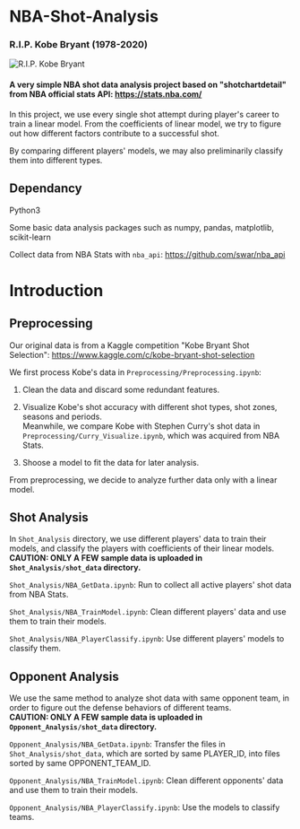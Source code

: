 # NBA-Shot-Analysis

### R.I.P. Kobe Bryant (1978-2020)

![R.I.P. Kobe Bryant](https://media.nbclosangeles.com/2019/09/kobe-bryant-obit-lakers-image.jpg?resize=425%2C239)

#### A very simple NBA shot data analysis project based on "shotchartdetail" from NBA official stats API: https://stats.nba.com/

In this project, we use every single shot attempt during player's career to train a linear model.
From the coefficients of linear model, we try to figure out how different factors contribute to a successful shot.

By comparing different players' models, we may also preliminarily classify them into different types.


## Dependancy

Python3

Some basic data analysis packages such as numpy, pandas, matplotlib, scikit-learn

Collect data from NBA Stats with `nba_api`: https://github.com/swar/nba_api

# Introduction

## Preprocessing

Our original data is from a Kaggle competition "Kobe Bryant Shot Selection": https://www.kaggle.com/c/kobe-bryant-shot-selection

We first process Kobe's data in `Preprocessing/Preprocessing.ipynb`:

1. Clean the data and discard some redundant features.

2. Visualize Kobe's shot accuracy with different shot types, shot zones, seasons and periods.  
Meanwhile, we compare Kobe with Stephen Curry's shot data in `Preprocessing/Curry_Visualize.ipynb`, which was acquired from NBA Stats.

3. Shoose a model to fit the data for later analysis.

From preprocessing, we decide to analyze further data only with a linear model.

## Shot Analysis

In `Shot_Analysis` directory, we use different players' data to train their models,
and classify the players with coefficients of their linear models.  
**CAUTION: ONLY A FEW sample data is uploaded in `Shot_Analysis/shot_data` directory.**

`Shot_Analysis/NBA_GetData.ipynb`: Run to collect all active players' shot data from NBA Stats.

`Shot_Analysis/NBA_TrainModel.ipynb`: Clean different players' data and use them to train their models.

`Shot_Analysis/NBA_PlayerClassify.ipynb`: Use different players' models to classify them.

## Opponent Analysis

We use the same method to analyze shot data with same opponent team,
in order to figure out the defense behaviors of different teams.  
**CAUTION: ONLY A FEW sample data is uploaded in `Opponent_Analysis/shot_data` directory.**

`Opponent_Analysis/NBA_GetData.ipynb`: Transfer the files in `Shot_Analysis/shot_data`,
which are sorted by same PLAYER_ID, into files sorted by same OPPONENT_TEAM_ID.

`Opponent_Analysis/NBA_TrainModel.ipynb`: Clean different opponents' data and use them to train their models.

`Opponent_Analysis/NBA_PlayerClassify.ipynb`: Use the models to classify teams.
